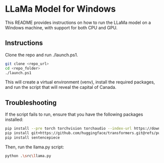 # LLaMa Model for Windows #

This README provides instructions on how to run the LLaMa model on a Windows machine, with support for both CPU and GPU.

## Instructions ##
Clone the repo and run ./launch.ps1.

```bash
git clone <repo_url>
cd <repo_folder>
./launch.ps1
```

This will create a virtual environment (venv), install the required packages, and run the script that will reveal the capital of Canada.

## Troubleshooting ##

If the script fails to run, ensure that you have the following packages installed:

```bash
pip install --pre torch torchvision torchaudio --index-url https://download.pytorch.org/whl/nightly/cu118
pip install git+https://github.com/huggingface/transformers.git@refs/pull/21955/merge
pip install sentencepiece
```

Then, run the llama.py script:

```bash
python .\src\llama.py
```